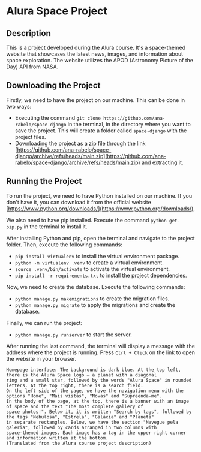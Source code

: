 # Alura Space Project

## Description

This is a project developed during the Alura course. It's a space-themed website that showcases the latest news, images, and information about space exploration. The website utilizes the APOD (Astronomy Picture of the Day) API from NASA.

 
## Downloading the Project

Firstly, we need to have the project on our machine. This can be done in two ways: 

- Executing the command `git clone https://github.com/ana-rabelo/space-django` in the terminal, in the directory where you want to save the project. This will create a folder called `space-django` with the project files.
- Downloading the project as a zip file through the link [https://github.com/ana-rabelo/space-django/archive/refs/heads/main.zip](https://github.com/ana-rabelo/space-django/archive/refs/heads/main.zip) and extracting it.

## Running the Project

To run the project, we need to have Python installed on our machine. If you don't have it, you can download it from the official website [https://www.python.org/downloads/](https://www.python.org/downloads/).

We also need to have pip installed. Execute the command `python get-pip.py` in the terminal to install it.

After installing Python and pip, open the terminal and navigate to the project folder. Then, execute the following commands:

- `pip install virtualenv` to install the virtual environment package.
- `python -m virtualenv .venv` to create a virtual environment.
- `source .venv/bin/activate` to activate the virtual environment.
- `pip install -r requirements.txt` to install the project dependencies.

Now, we need to create the database. Execute the following commands:

- `python manage.py makemigrations` to create the migration files.
- `python manage.py migrate` to apply the migrations and create the database.

Finally, we can run the project:
- `python manage.py runserver` to start the server.

After running the last command, the terminal will display a message with the address where the project is running. Press `Ctrl + Click` on the link to open the website in your browser.

~~~
Homepage interface: The background is dark blue. At the top left, there is the Alura Space logo — a planet with a diagonal
ring and a small star, followed by the words "Alura Space" in rounded letters. At the top right, there is a search field.
On the left side of the page, we have the navigation menu with the options "Home", "Mais vistas", "Novas" and "Supreenda-me".
In the body of the page, at the top, there is a banner with an image of space and the text "The most complete gallery of
space photos!". Below it, it is written "Search by tags", followed by the tags "Nebulosa", "Estrela", "Galáxia" and "Planeta"
in separate rectangles. Below, we have the section "Navegue pela galeria", followed by cards arranged in two columns with
space-themed images. Each image has a tag in the upper right corner and information written at the bottom.
(Translated from the Alura course project description)
~~~

    
